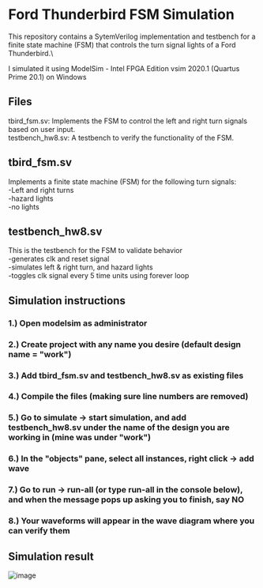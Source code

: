 # Ford Thunderbird FSM Simulation
This repository contains a SytemVerilog implementation and testbench for a finite state machine (FSM) that controls the turn signal lights of a Ford Thunderbird.\

I simulated it using ModelSim - Intel FPGA Edition vsim 2020.1 (Quartus Prime 20.1) on Windows
## Files
tbird_fsm.sv: Implements the FSM to control the left and right turn signals based on user input.\
testbench_hw8.sv: A testbench to verify the functionality of the FSM.
## tbird_fsm.sv
Implements a finite state machine (FSM) for the following turn signals:\
-Left and right turns\
-hazard lights\
-no lights
## testbench_hw8.sv
This is the testbench for the FSM to validate behavior\
-generates clk and reset signal\
-simulates left & right turn, and hazard lights\
-toggles clk signal every 5 time units using forever loop
## Simulation instructions
### 1.) Open modelsim as administrator
### 2.) Create project with any name you desire (default design name = "work")
### 3.) Add tbird_fsm.sv and testbench_hw8.sv as existing files
### 4.) Compile the files (making sure line numbers are removed)
### 5.) Go to simulate -> start simulation, and add testbench_hw8.sv under the name of the design you are working in (mine was under "work")
### 6.) In the "objects" pane, select all instances, right click -> add wave
### 7.) Go to run -> run-all (or type run-all in the console below), and when the message pops up asking you to finish, say NO
### 8.) Your waveforms will appear in the wave diagram where you can verify them
## Simulation result
![image](https://github.com/user-attachments/assets/cab88670-3fc4-4beb-8f19-397324b1219c)
